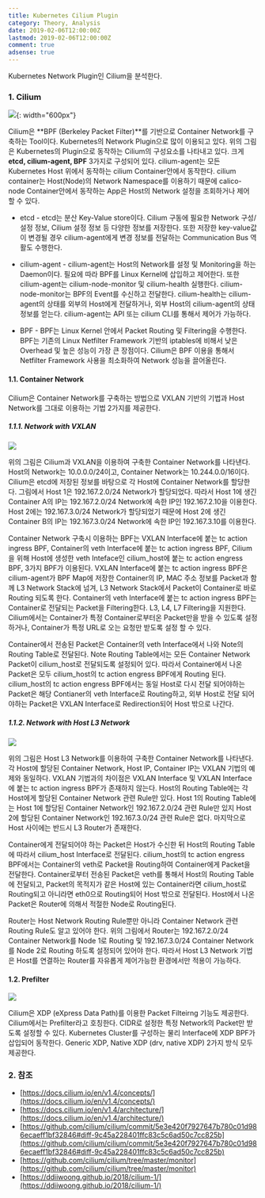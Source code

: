 ```yaml
---
title: Kubernetes Cilium Plugin
category: Theory, Analysis
date: 2019-02-06T12:00:00Z
lastmod: 2019-02-06T12:00:00Z
comment: true
adsense: true
---
```


Kubernetes Network Plugin인 Cilium을 분석한다.

### 1. Cilium

![]({{site.baseurl}}/images/theory_analysis/Kubernetes_Cilium_Plugin/Cilium_Components.PNG){: width="600px"}

Cilium은 **BPF (Berkeley Packet Filter)**를 기반으로 Container Network를 구축하는 Tool이다. Kubernetes의 Network Plugin으로 많이 이용되고 있다. 위의 그림은 Kubernetes의 Plugin으로 동작하는 Cilium의 구성요소를 나타내고 있다. 크게 **etcd, cilium-agent, BPF** 3가지로 구성되어 있다. cilium-agent는 모든 Kubernetes Host 위에서 동작하는 cilium Container안에서 동작한다. cilium container는 Host(Node)의 Network Namespace를 이용하기 때문에 calico-node Container안에서 동작하는 App은 Host의 Network 설정을 조회하거나 제어 할 수 있다.

* etcd - etcd는 분산 Key-Value store이다. Cilium 구동에 필요한 Network 구성/설정 정보, Cilium 설정 정보 등 다양한 정보를 저장한다. 또한 저장한 key-value값이 변경될 경우 cilium-agent에게 변경 정보를 전달하는 Communication Bus 역활도 수행한다.

* cilium-agent - cilium-agent는 Host의 Network를 설정 및 Monitoring을 하는 Daemon이다. 필요에 따라 BPF를 Linux Kernel에 삽입하고 제어한다. 또한 cilium-agent는 cilium-node-monitor 및 cilium-health 실행한다. cilium-node-monitor는 BPF의 Event를 수신하고 전달한다. cilium-health는 cilium-agent의 상태를 외부의 Host에게 전달하거나, 외부 Host의 cilium-agent의 상태 정보를 얻는다. cilium-agent는 API 또는 cilium CLI를 통해서 제어가 가능하다.

* BPF - BPF는 Linux Kernel 안에서 Packet Routing 및 Filtering을 수행한다. BPF는 기존의 Linux Netfilter Framework 기반의 iptables에 비해서 낮은 Overhead 및 높은 성능이 가장 큰 장점이다. Cilium은 BPF 이용을 통해서 Netfilter Framework 사용을 최소화하여 Network 성능을 끌어올린다.

#### 1.1. Container Network

Cilium은 Container Network를 구축하는 방법으로 VXLAN 기반의 기법과 Host Network를 그대로 이용하는 기법 2가지를 제공한다.

##### 1.1.1. Network with VXLAN

![]({{site.baseurl}}/images/theory_analysis/Kubernetes_Cilium_Plugin/Cilium_Network_VXLAN.PNG)

위의 그림은 Cilium과 VXLAN을 이용하여 구축한 Container Network를 나타낸다. Host의 Network는 10.0.0.0/24이고, Container Network는 10.244.0.0/16이다. Cilium은 etcd에 저장된 정보를 바탕으로 각 Host에 Container Network를 할당한다. 그림에서 Host 1은 192.167.2.0/24 Network가 할당되었다. 따라서 Host 1에 생긴 Container A의 IP는 192.167.2.0/24 Network에 속한 IP인 192.167.2.10을 이용한다. Host 2에는 192.167.3.0/24 Network가 할당되었기 때문에 Host 2에 생긴 Container B의 IP는 192.167.3.0/24 Network에 속한 IP인 192.167.3.10를 이용한다.

Container Network 구축시 이용하는 BPF는 VXLAN Interface에 붙는 tc action ingress BPF, Container의 veth Interface에 붙는 tc action ingress BPF, Cilium을 위해 Host에 생성한 veth Inteface인 cilium_host에 붙는 tc action engress BPF, 3가지 BPF가 이용된다. VXLAN Interface에 붙는 tc action ingress BPF은 cilium-agent가 BPF Map에 저장한 Container의 IP, MAC 주소 정보를 Packet과 함께 L3 Network Stack에 넘겨, L3 Network Stack에서 Packet이 Container로 바로 Routing 되도록 한다. Container의 veth Interface에 붙는 tc action ingress BPF는
Container로 전달되는 Packet을 Filtering한다. L3, L4, L7 Filtering을 지원한다. Cilium에서는 Container가 특정 Container로부터온 Packet만을 받을 수 있도록 설정하거나, Container가 특정 URL로 오는 요청만 받도록 설정 할 수 있다.

Container에서 전송된 Packet은 Container의 veth Interface에서 나와 Note의 Routing Table로 전달된다. Note Routing Table에서는 모든 Container Network Packet이 cilium_host로 전달되도록 설정되어 있다. 따라서 Container에서 나온 Packet은 모두 cilium_host의 tc action engress BPF에게 Routing 된다. cilium_host의 tc action engress BPF에서는 동일 Host로 다시 전달 되어야하는 Packet은 해당 Contianer의 veth Interface로 Routing하고, 외부 Host로 전달 되어야하는 Packet은 VXLAN Interface로 Redirection되어 Host 밖으로 나간다.

##### 1.1.2. Network with Host L3 Network

![]({{site.baseurl}}/images/theory_analysis/Kubernetes_Cilium_Plugin/Cilium_Network_Host.PNG)

위의 그림은 Host L3 Network를 이용하여 구축한 Container Network를 나타낸다. 각 Host에 할당된 Container Network, Host IP, Container IP는 VXLAN 기법의 예제와 동일하다. VXLAN 기법과의 차이점은 VXLAN Interface 및 VXLAN Interface에 붙는 tc action ingress BPF가 존재하지 않는다. Host의 Routing Table에는 각 Host에게 할당된 Container Network 관련 Rule만 있다. Host 1의 Routing Table에는 Host 1에 할당된 Container Network인 192.167.2.0/24 관련 Rule만 있지 Host 2에 할당된 Container Network인 192.167.3.0/24 관련 Rule은 없다. 마지막으로 Host 사이에는 반드시 L3 Router가 존재한다.

Container에게 전달되어야 하는 Packet은 Host가 수신한 뒤 Host의 Routing Table에 따라서 cilium_host Interface로 전달된다. cilium_host의 tc action engress BPF에서는 Container의 veth로 Packet을 Routing하여 Container에게 Packet을 전달한다. Container로부터 전송된 Packet은 veth를 통해서 Host의 Routing Table에 전달되고, Packet의 목적지가 같은 Host에 있는 Container라면 cilium_host로 Routing되고 아니라면 eth0으로 Routing되어 Host 밖으로 전달된다. Host에서 나온 Packet은 Router에 의해서 적절한 Node로 Routing된다.

Router는 Host Network Routing Rule뿐만 아니라 Container Network 관련 Routing Rule도 알고 있어야 한다. 위의 그림에서 Router는 192.167.2.0/24 Container Network를 Node 1로 Routing 및 192.167.3.0/24 Container Network를 Node 2로 Routing 하도록 설정되어 있어야 한다. 따라서 Host L3 Network 기법은 Host를 연결하는 Router를 자유롭게 제어가능한 환경에서만 적용이 가능하다.

#### 1.2. Prefilter

![]({{site.baseurl}}/images/theory_analysis/Kubernetes_Cilium_Plugin/Cilium_Prefilter.PNG)

Cilium은 XDP (eXpress Data Path)를 이용한 Packet Filteirng 기능도 제공한다. Cilium에서는 Prefilter라고 호칭한다. CIDR로 설정한 특정 Network의 Packet만 받도록 설정할 수 있다. Kubernetes Cluster를 구성하는 물리 Interface에 XDP BPF가 삽입되어 동작한다. Generic XDP, Native XDP (drv, native XDP) 2가지 방식 모두 제공한다.

### 2. 참조

* [https://docs.cilium.io/en/v1.4/concepts/](https://docs.cilium.io/en/v1.4/concepts/) 
* [https://docs.cilium.io/en/v1.4/architecture/](https://docs.cilium.io/en/v1.4/architecture/)
* [https://github.com/cilium/cilium/commit/5e3e420f7927647b780c01d986ecaeff1bf32846#diff-9c45a228401ffc83c5c6ad50c7cc825b](https://github.com/cilium/cilium/commit/5e3e420f7927647b780c01d986ecaeff1bf32846#diff-9c45a228401ffc83c5c6ad50c7cc825b)
* [https://github.com/cilium/cilium/tree/master/monitor](https://github.com/cilium/cilium/tree/master/monitor)
* [https://ddiiwoong.github.io/2018/cilium-1/](https://ddiiwoong.github.io/2018/cilium-1/)
